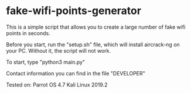 # fake-wifi-points-generator
This is a simple script that allows you to create a large number of fake wifi points in seconds.

Before you start, run the "setup.sh" file, which will install aircrack-ng on your PC. Without it, the script will not work.

To start, type "python3 main.py"

Contact information you can find in the file "DEVELOPER"

Tested on:
  Parrot OS 4.7
  Kali Linux 2019.2
